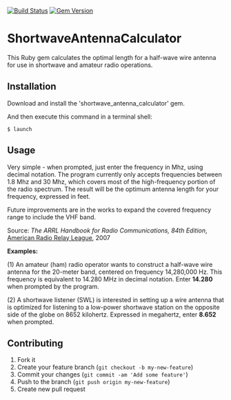 [![Build Status](https://travis-ci.org/Doug-MacDowell/antenna-calculator.png)](https://travis-ci.org/Doug-MacDowell/antenna-calculator) [![Gem Version](https://badge.fury.io/rb/shortwave_antenna_calculator.png)](http://badge.fury.io/rb/shortwave_antenna_calculator)

# ShortwaveAntennaCalculator

This Ruby gem calculates the optimal length for a half-wave wire antenna for use in shortwave and
amateur radio operations.

## Installation

Download and install the 'shortwave_antenna_calculator' gem.

And then execute this command in a terminal shell:

    $ launch

## Usage

Very simple - when prompted, just enter the frequency in Mhz, using decimal notation. The program currently
only accepts frequencies between 1.8 Mhz and 30 Mhz, which covers most of the high-frequency portion of 
the radio spectrum.  The result will be the optimum antenna length for your frequency, expressed in feet.

Future improvements are in the works to expand the covered frequency range to include the VHF band.

Source:  *The ARRL Handbook for Radio Communications, 84th Edition*, [American Radio Relay League](http://www.arrl.org), 2007

**Examples:**

(1) An amateur (ham) radio operator wants to construct a half-wave wire antenna for the 20-meter band, centered on
frequency 14,280,000 Hz. This frequency is equivalent to 14.280 MHz in decimal notation. Enter **14.280** when
prompted by the program.

(2) A shortwave listener (SWL) is interested in setting up a wire antenna that is optimized for listening
to a low-power shortwave station on the opposite side of the globe on 8652 kilohertz. Expressed in megahertz,
enter **8.652** when prompted.

## Contributing

1. Fork it
2. Create your feature branch (`git checkout -b my-new-feature`)
3. Commit your changes (`git commit -am 'Add some feature'`)
4. Push to the branch (`git push origin my-new-feature`)
5. Create new pull request
